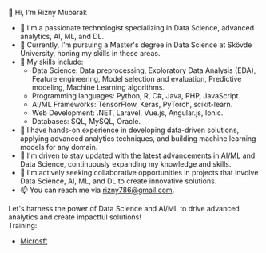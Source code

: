 👋 Hi, I'm Rizny Mubarak

- 👀 I'm a passionate technologist specializing in Data Science, advanced analytics, AI, ML, and DL.
- 🌱 Currently, I'm pursuing a Master's degree in Data Science at Skövde University, honing my skills in these areas.
- 💼 My skills include:
  - Data Science: Data preprocessing, Exploratory Data Analysis (EDA), Feature engineering, Model selection and evaluation, Predictive modeling, Machine Learning algorithms.
  - Programming languages: Python, R, C#, Java, PHP, JavaScript.
  - AI/ML Frameworks: TensorFlow, Keras, PyTorch, scikit-learn.
  - Web Development: .NET, Laravel, Vue.js, Angular.js, Ionic.
  - Databases: SQL, MySQL, Oracle.
- 💪 I have hands-on experience in developing data-driven solutions, applying advanced analytics techniques, and building machine learning models for any domain.
- 🌟 I'm driven to stay updated with the latest advancements in AI/ML and Data Science, continuously expanding my knowledge and skills.
- 💼 I'm actively seeking collaborative opportunities in projects that involve Data Science, AI, ML, and DL to create innovative solutions.
- 📫 You can reach me via rizny786@gmail.com.

Let's harness the power of Data Science and AI/ML to drive advanced analytics and create impactful solutions!<br>
Training:
- [Microsft](https://learn.microsoft.com/en-us/users/riznymubarak-6916/achievements)
